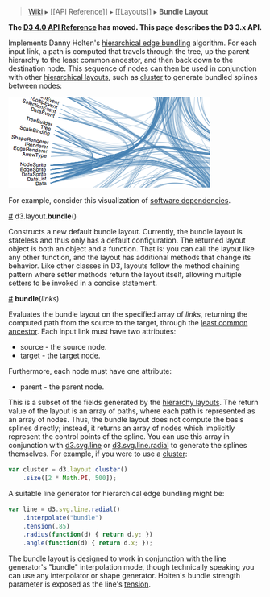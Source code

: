 > [Wiki](Home) ▸ [[API Reference]] ▸ [[Layouts]] ▸ **Bundle Layout**

**The [D3 4.0 API Reference](https://github.com/d3/d3/blob/master/API.md) has moved. This page describes the D3 3.x API.**

Implements Danny Holten's [hierarchical edge bundling](http://citeseerx.ist.psu.edu/viewdoc/download?doi=10.1.1.220.8113&rep=rep1&type=pdf) algorithm. For each input link, a path is computed that travels through the tree, up the parent hierarchy to the least common ancestor, and then back down to the destination node. This sequence of nodes can then be used in conjunction with other [hierarchical layouts](Hierarchy-Layout), such as [cluster](Cluster-Layout) to generate bundled splines between nodes:

![bundle](bundle.png)

For example, consider this visualization of [software dependencies](http://bl.ocks.org/mbostock/1044242).

<a name="bundle" href="Bundle-Layout#bundle">#</a> d3.layout.<b>bundle</b>()

Constructs a new default bundle layout. Currently, the bundle layout is stateless and thus only has a default configuration. The returned layout object is both an object and a function. That is: you can call the layout like any other function, and the layout has additional methods that change its behavior. Like other classes in D3, layouts follow the method chaining pattern where setter methods return the layout itself, allowing multiple setters to be invoked in a concise statement.

<a name="_bundle" href="Bundle-Layout#_bundle">#</a> <b>bundle</b>(<i>links</i>)

Evaluates the bundle layout on the specified array of *links*, returning the computed path from the source to the target, through the [least common ancestor](http://en.wikipedia.org/wiki/Lowest_common_ancestor). Each input link must have two attributes:

* source - the source node.
* target - the target node.

Furthermore, each node must have one attribute:

* parent - the parent node.

This is a subset of the fields generated by the [hierarchy layouts](Hierarchy-Layout). The return value of the layout is an array of paths, where each path is represented as an array of nodes. Thus, the bundle layout does not compute the basis splines directly; instead, it returns an array of nodes which implicitly represent the control points of the spline. You can use this array in conjunction with [d3.svg.line](SVG-Shapes#line) or [d3.svg.line.radial](SVG-Shapes#line_radial) to generate the splines themselves. For example, if you were to use a [cluster](Cluster-Layout):

```javascript
var cluster = d3.layout.cluster()
    .size([2 * Math.PI, 500]);
```

A suitable line generator for hierarchical edge bundling might be:

```javascript
var line = d3.svg.line.radial()
    .interpolate("bundle")
    .tension(.85)
    .radius(function(d) { return d.y; })
    .angle(function(d) { return d.x; });
```

The bundle layout is designed to work in conjunction with the line generator's "bundle" interpolation mode, though technically speaking you can use any interpolator or shape generator. Holten's bundle strength parameter is exposed as the line's [tension](SVG-Shapes#line_tension).
